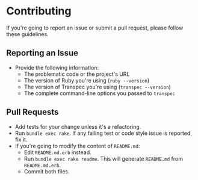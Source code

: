 # Contributing

If you're going to report an issue or submit a pull request, please follow these guidelines.

## Reporting an Issue

* Provide the following information:
    * The problematic code or the project's URL
    * The version of Ruby you're using (`ruby --version`)
    * The version of Transpec you're using (`transpec --version`)
    * The complete command-line options you passed to `transpec`

## Pull Requests

* Add tests for your change unless it's a refactoring.
* Run `bundle exec rake`. If any failing test or code style issue is reported, fix it.
* If you're going to modify the content of `README.md`:
    * Edit `README.md.erb` instead.
    * Run `bundle exec rake readme`. This will generate `README.md` from `README.md.erb`.
    * Commit both files.
